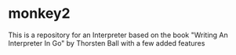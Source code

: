 # monkey2
This is a repository for an Interpreter based on the book "Writing An Interpreter In Go" by Thorsten Ball with a few added features
